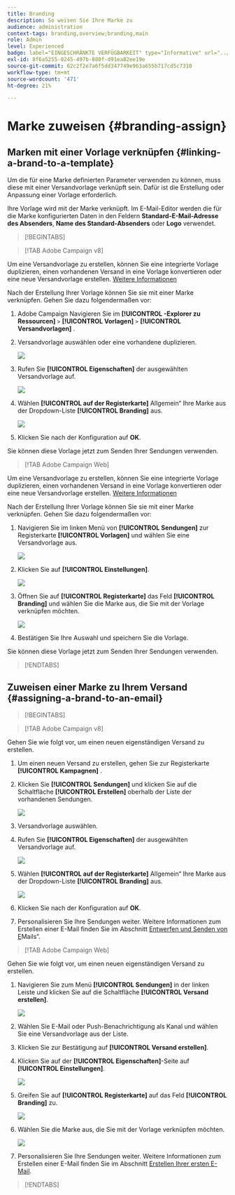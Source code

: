 ```yaml
---
title: Branding
description: So weisen Sie Ihre Marke zu
audience: administration
context-tags: branding,overview;branding,main
role: Admin
level: Experienced
badge: label="EINGESCHRÄNKTE VERFÜGBARKEIT" type="Informative" url="../campaign-standard-migration-home.md" tooltip="Auf Campaign Standard migrierter Benutzer beschränkt"
exl-id: 8f6a5255-0245-497b-880f-d91ea82ee19e
source-git-commit: 62c2f2e7a6f5dd347749e963a655b717cd5c7310
workflow-type: tm+mt
source-wordcount: '471'
ht-degree: 21%

---
```


# Marke zuweisen {#branding-assign}

## Marken mit einer Vorlage verknüpfen {#linking-a-brand-to-a-template}

Um die für eine Marke definierten Parameter verwenden zu können, muss diese mit einer Versandvorlage verknüpft sein. Dafür ist die Erstellung oder Anpassung einer Vorlage erforderlich.

Ihre Vorlage wird mit der Marke verknüpft. Im E-Mail-Editor werden die für die Marke konfigurierten Daten in den Feldern **Standard-E-Mail-Adresse des Absenders**, **Name des Standard-Absenders** oder **Logo** verwendet.

>[!BEGINTABS]

>[!TAB Adobe Campaign v8]

Um eine Versandvorlage zu erstellen, können Sie eine integrierte Vorlage duplizieren, einen vorhandenen Versand in eine Vorlage konvertieren oder eine neue Versandvorlage erstellen. [Weitere Informationen](https://experienceleague.adobe.com/de/docs/campaign/campaign-v8/send/create-templates)

Nach der Erstellung Ihrer Vorlage können Sie sie mit einer Marke verknüpfen. Gehen Sie dazu folgendermaßen vor:

1. Adobe Campaign Navigieren Sie im **[!UICONTROL -Explorer zu Ressourcen]** `>` **[!UICONTROL Vorlagen]** `>` **[!UICONTROL Versandvorlagen]** .

1. Versandvorlage auswählen oder eine vorhandene duplizieren.

   ![](assets/branding_assign_V8_1.png)

1. Rufen Sie **[!UICONTROL Eigenschaften]** der ausgewählten Versandvorlage auf.

   ![](assets/branding_assign_V8_2.png)

1. Wählen **[!UICONTROL auf der Registerkarte]** Allgemein“ Ihre Marke aus der Dropdown-Liste **[!UICONTROL Branding]** aus.

   ![](assets/branding_assign_V8_3.png)

1. Klicken Sie nach der Konfiguration auf **OK**.

Sie können diese Vorlage jetzt zum Senden Ihrer Sendungen verwenden.

>[!TAB Adobe Campaign Web]

Um eine Versandvorlage zu erstellen, können Sie eine integrierte Vorlage duplizieren, einen vorhandenen Versand in eine Vorlage konvertieren oder eine neue Versandvorlage erstellen. [Weitere Informationen](https://experienceleague.adobe.com/de/docs/campaign-web/v8/msg/delivery-template)

Nach der Erstellung Ihrer Vorlage können Sie sie mit einer Marke verknüpfen. Gehen Sie dazu folgendermaßen vor:

1. Navigieren Sie im linken Menü von **[!UICONTROL Sendungen]** zur Registerkarte **[!UICONTROL Vorlagen]** und wählen Sie eine Versandvorlage aus.

   ![](assets/branding_assign_web_1.png)

1. Klicken Sie auf **[!UICONTROL Einstellungen]**.

   ![](assets/branding_assign_web_2.png)

1. Öffnen Sie auf **[!UICONTROL Registerkarte]** das Feld **[!UICONTROL Branding]** und wählen Sie die Marke aus, die Sie mit der Vorlage verknüpfen möchten.

   ![](assets/branding_assign_web_3.png)

1. Bestätigen Sie Ihre Auswahl und speichern Sie die Vorlage.

Sie können diese Vorlage jetzt zum Senden Ihrer Sendungen verwenden.

>[!ENDTABS]

## Zuweisen einer Marke zu Ihrem Versand {#assigning-a-brand-to-an-email}

>[!BEGINTABS]

>[!TAB Adobe Campaign v8]

Gehen Sie wie folgt vor, um einen neuen eigenständigen Versand zu erstellen.

1. Um einen neuen Versand zu erstellen, gehen Sie zur Registerkarte **[!UICONTROL Kampagnen]** .

1. Klicken Sie **[!UICONTROL Sendungen]** und klicken Sie auf die Schaltfläche **[!UICONTROL Erstellen]** oberhalb der Liste der vorhandenen Sendungen.

   ![](assets/branding_assign_V8_4.png)

1. Versandvorlage auswählen.

1. Rufen Sie **[!UICONTROL Eigenschaften]** der ausgewählten Versandvorlage auf.

   ![](assets/branding_assign_V8_5.png)

1. Wählen **[!UICONTROL auf der Registerkarte]** Allgemein“ Ihre Marke aus der Dropdown-Liste **[!UICONTROL Branding]** aus.

   ![](assets/branding_assign_V8_6.png)

1. Klicken Sie nach der Konfiguration auf **OK**.

1. Personalisieren Sie Ihre Sendungen weiter. Weitere Informationen zum Erstellen einer E-Mail finden Sie im Abschnitt [Entwerfen und Senden von E](https://experienceleague.adobe.com/de/docs/campaign-web/v8/msg/email/create-email)Mails“.

>[!TAB Adobe Campaign Web]

Gehen Sie wie folgt vor, um einen neuen eigenständigen Versand zu erstellen.

1. Navigieren Sie zum Menü **[!UICONTROL Sendungen]** in der linken Leiste und klicken Sie auf die Schaltfläche **[!UICONTROL Versand erstellen]**.

   ![](assets/branding_assign_web_4.png)

1. Wählen Sie E-Mail oder Push-Benachrichtigung als Kanal und wählen Sie eine Versandvorlage aus der Liste.

1. Klicken Sie zur Bestätigung auf **[!UICONTROL Versand erstellen]**.

1. Klicken Sie auf der **[!UICONTROL Eigenschaften]**-Seite auf **[!UICONTROL Einstellungen]**.

   ![](assets/branding_assign_web_5.png)

1. Greifen Sie auf **[!UICONTROL Registerkarte]** auf das Feld **[!UICONTROL Branding]** zu.

   ![](assets/branding_assign_web_6.png)

1. Wählen Sie die Marke aus, die Sie mit der Vorlage verknüpfen möchten.

   ![](assets/branding_assign_web_7.png)

1. Personalisieren Sie Ihre Sendungen weiter. Weitere Informationen zum Erstellen einer E-Mail finden Sie im Abschnitt [Erstellen Ihrer ersten E-Mail](https://experienceleague.adobe.com/de/docs/campaign-web/v8/msg/email/create-email).

>[!ENDTABS]
